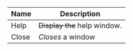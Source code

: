 | Name | Description          |
| ------------- | ----------- |
| Help      | ~~Display the~~ help window.|
| Close     | _Closes_ a window     |
